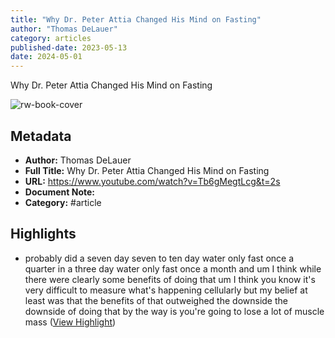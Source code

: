 ```yaml
---
title: "Why Dr. Peter Attia Changed His Mind on Fasting"
author: "Thomas DeLauer"
category: articles
published-date: 2023-05-13
date: 2024-05-01
---
```

Why Dr. Peter Attia Changed His Mind on Fasting

![rw-book-cover](https://i.ytimg.com/vi/Tb6gMegtLcg/maxresdefault.jpg)

## Metadata
- **Author:** Thomas DeLauer
- **Full Title:** Why Dr. Peter Attia Changed His Mind on Fasting
- **URL:** https://www.youtube.com/watch?v=Tb6gMegtLcg&t=2s
- **Document Note:** 
- **Category:** #article

## Highlights
- probably did a seven day seven to ten day water only fast once a quarter in a three day water only fast once a month and um I think while there were clearly some benefits of doing that um I think you know it's very difficult to measure what's happening cellularly but my belief at least was that the benefits of that outweighed the downside the downside of doing that by the way is you're going to lose a lot of muscle
  mass ([View Highlight](https://read.readwise.io/read/01hkwfayy52mbf1454abg1dbvg))
